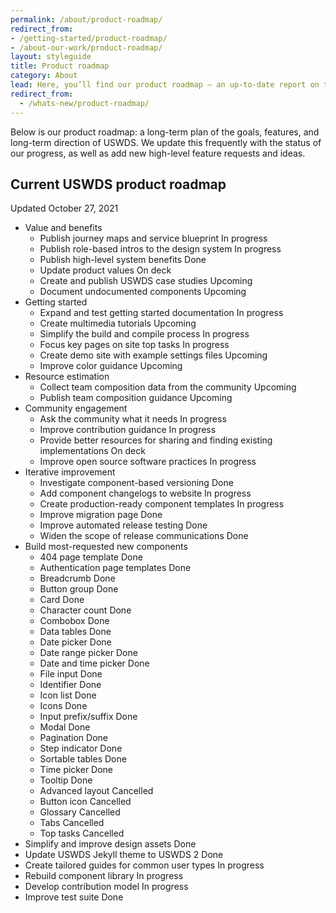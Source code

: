 ```yaml
---
permalink: /about/product-roadmap/
redirect_from:
- /getting-started/product-roadmap/
- /about-our-work/product-roadmap/
layout: styleguide
title: Product roadmap
category: About
lead: Here, you’ll find our product roadmap — an up-to-date report on the work we’re doing.
redirect_from:
  - /whats-new/product-roadmap/
---
```


Below is our product roadmap: a long-term plan of the goals, features, and long-term direction of USWDS. We update this frequently with the status of our progress, as well as add new high-level feature requests and ideas.

<!-- TODO: Make these into issues; add roadmap project board
You can also <a href="https://github.com/uswds/uswds/milestone/52" class="">view our product roadmap goals on GitHub</a>. -->

<h2>Current USWDS product roadmap</h2>
<p><span class="usa-tag label-done margin-left-0">Updated October 27, 2021</span></p>

<div class="maxw-tablet margin-top-5">
  <ul class="site-roadmap-list">
    <li class="site-roadmap-list__item"><span class="flex-column">Value and benefits</span>
      <ul class="site-roadmap-list__sublist">
        <li class="site-roadmap-list__item"><span class="flex-fill">Publish journey maps and service blueprint</span> <span class="usa-tag label-in-progress">In progress</span></li>
        <li class="site-roadmap-list__item"><span class="flex-fill">Publish role-based intros to the design system</span> <span class="usa-tag label-in-progress">In progress</span></li>
        <li class="site-roadmap-list__item"><span class="flex-fill">Publish high-level system benefits</span> <span class="usa-tag label-done">Done</span></li>
        <li class="site-roadmap-list__item"><span class="flex-fill">Update product values</span> <span class="usa-tag label-next">On deck</span></li>
        <li class="site-roadmap-list__item"><span class="flex-fill">Create and publish USWDS case studies</span> <span class="usa-tag label-upcoming">Upcoming</span></li>
        <li class="site-roadmap-list__item"><span class="flex-fill">Document undocumented components</span> <span class="usa-tag label-upcoming">Upcoming</span></li>
      </ul>
    </li>
    <li class="site-roadmap-list__item"><span class="flex-column">Getting started</span>
      <ul class="site-roadmap-list__sublist">
        <li class="site-roadmap-list__item"><span class="flex-fill">Expand and test getting started documentation</span> <span class="usa-tag label-in-progress">In progress</span></li>
        <li class="site-roadmap-list__item"><span class="flex-fill">Create multimedia tutorials</span> <span class="usa-tag label-upcoming">Upcoming</span></li>
        <li class="site-roadmap-list__item"><span class="flex-fill">Simplify the build and compile process</span> <span class="usa-tag label-in-progress">In progress</span></li>
        <li class="site-roadmap-list__item"><span class="flex-fill">Focus key pages on site top tasks</span> <span class="usa-tag label-in-progress">In progress</span></li>
        <li class="site-roadmap-list__item"><span class="flex-fill">Create demo site with example settings files</span> <span class="usa-tag label-upcoming">Upcoming</span></li>
        <li class="site-roadmap-list__item"><span class="flex-fill">Improve color guidance</span> <span class="usa-tag label-upcoming">Upcoming</span></li>
      </ul>
    </li>
    <li class="site-roadmap-list__item"><span class="flex-column">Resource estimation</span>
      <ul class="site-roadmap-list__sublist">
        <li class="site-roadmap-list__item"><span class="flex-fill">Collect team composition data from the community</span> <span class="usa-tag label-upcoming">Upcoming</span></li>
        <li class="site-roadmap-list__item"><span class="flex-fill">Publish team composition guidance</span> <span class="usa-tag label-upcoming">Upcoming</span></li>
      </ul>
    </li>
    <li class="site-roadmap-list__item"><span class="flex-column">Community engagement</span>
      <ul class="site-roadmap-list__sublist">
        <li class="site-roadmap-list__item"><span class="flex-fill">Ask the community what it needs</span> <span class="usa-tag label-in-progress">In progress</span></li>
        <li class="site-roadmap-list__item"><span class="flex-fill">Improve contribution guidance</span> <span class="usa-tag label-in-progress">In progress</span></li>
        <li class="site-roadmap-list__item"><span class="flex-fill">Provide better resources for sharing and finding existing implementations</span> <span class="usa-tag label-next">On deck</span></li>
        <li class="site-roadmap-list__item"><span class="flex-fill">Improve open source software practices</span> <span class="usa-tag label-in-progress">In progress</span></li>
      </ul>
    </li>
    <li class="site-roadmap-list__item"><span class="flex-column">Iterative improvement</span>
      <ul class="site-roadmap-list__sublist">
        <li class="site-roadmap-list__item"><span class="flex-fill">Investigate component-based versioning</span> <span class="usa-tag label-done">Done</span></li>
        <li class="site-roadmap-list__item"><span class="flex-fill">Add component changelogs to website</span> <span class="usa-tag label-in-progress">In progress</span></li>
        <li class="site-roadmap-list__item"><span class="flex-fill">Create production-ready component templates</span> <span class="usa-tag label-in-progress">In progress</span></li>
        <li class="site-roadmap-list__item"><span class="flex-fill">Improve migration page</span> <span class="usa-tag label-done">Done</span></li>
        <li class="site-roadmap-list__item"><span class="flex-fill">Improve automated release testing</span> <span class="usa-tag label-done">Done</span></li>
        <li class="site-roadmap-list__item"><span class="flex-fill">Widen the scope of release communications</span> <span class="usa-tag label-done">Done</span></li>
      </ul>
    </li>
    <li class="site-roadmap-list__item"><span class="flex-column">Build most-requested new components</span>
      <ul class="site-roadmap-list__sublist">
        <li class="site-roadmap-list__item"><span class="flex-fill">404 page template</span> <span class="usa-tag label-done">Done</span></li>
        <li class="site-roadmap-list__item"><span class="flex-fill">Authentication page templates</span> <span class="usa-tag label-done">Done</span></li>
        <li class="site-roadmap-list__item"><span class="flex-fill">Breadcrumb</span> <span class="usa-tag label-done">Done</span></li>
        <li class="site-roadmap-list__item"><span class="flex-fill">Button group</span> <span class="usa-tag label-done">Done</span></li>
        <li class="site-roadmap-list__item"><span class="flex-fill">Card</span> <span class="usa-tag label-done">Done</span></li>
        <li class="site-roadmap-list__item"><span class="flex-fill">Character count</span> <span class="usa-tag label-done">Done</span></li>
        <li class="site-roadmap-list__item"><span class="flex-fill">Combobox</span> <span class="usa-tag label-done">Done</span></li>
        <li class="site-roadmap-list__item"><span class="flex-fill">Data tables</span> <span class="usa-tag label-done">Done</span></li>
        <li class="site-roadmap-list__item"><span class="flex-fill">Date picker</span>  <span class="usa-tag label-done">Done</span></li>
        <li class="site-roadmap-list__item"><span class="flex-fill">Date range picker</span>  <span class="usa-tag label-done">Done</span></li>
        <li class="site-roadmap-list__item"><span class="flex-fill">Date and time picker</span> <span class="usa-tag label-done">Done</span></li>
        <li class="site-roadmap-list__item"><span class="flex-fill">File input</span> <span class="usa-tag label-done">Done</span></li>
        <li class="site-roadmap-list__item"><span class="flex-fill">Identifier</span> <span class="usa-tag label-done">Done</span></li>
        <li class="site-roadmap-list__item"><span class="flex-fill">Icon list</span> <span class="usa-tag label-done">Done</span></li>
        <li class="site-roadmap-list__item"><span class="flex-fill">Icons</span> <span class="usa-tag label-done">Done</span></li>
        <li class="site-roadmap-list__item"><span class="flex-fill">Input prefix/suffix</span> <span class="usa-tag label-done">Done</span></li>
        <li class="site-roadmap-list__item"><span class="flex-fill">Modal</span> <span class="usa-tag label-done">Done</span></li>
        <li class="site-roadmap-list__item"><span class="flex-fill">Pagination</span> <span class="usa-tag label-done">Done</span></li>
        <li class="site-roadmap-list__item"><span class="flex-fill">Step indicator</span> <span class="usa-tag label-done">Done</span></li>
        <li class="site-roadmap-list__item"><span class="flex-fill">Sortable tables</span> <span class="usa-tag label-done">Done</span></li>
        <li class="site-roadmap-list__item"><span class="flex-fill">Time picker</span>  <span class="usa-tag label-done">Done</span></li>
        <li class="site-roadmap-list__item"><span class="flex-fill">Tooltip</span> <span class="usa-tag label-done">Done</span></li>
        <li class="site-roadmap-list__item"><span class="flex-fill">Advanced layout</span> <span class="usa-tag label-cancelled">Cancelled</span></li>
        <li class="site-roadmap-list__item"><span class="flex-fill">Button icon</span> <span class="usa-tag label-cancelled">Cancelled</span></li>
        <li class="site-roadmap-list__item"><span class="flex-fill">Glossary</span> <span class="usa-tag label-cancelled">Cancelled</span></li>
        <li class="site-roadmap-list__item"><span class="flex-fill">Tabs</span> <span class="usa-tag label-cancelled">Cancelled</span></li>
        <li class="site-roadmap-list__item"><span class="flex-fill">Top tasks</span> <span class="usa-tag label-cancelled">Cancelled</span></li>
      </ul>
    </li>
    <li class="site-roadmap-list__item"><span class="flex-fill">Simplify and improve design assets</span> <span class="usa-tag label-done">Done</span></li>
    <li class="site-roadmap-list__item"><span class="flex-fill">Update USWDS Jekyll theme to USWDS 2</span> <span class="usa-tag label-done">Done</span></li>
    <li class="site-roadmap-list__item"><span class="flex-fill">Create tailored guides for common user types</span> <span class="usa-tag label-in-progress">In progress</span></li>
    <li class="site-roadmap-list__item"><span class="flex-fill">Rebuild component library</span> <span class="usa-tag label-in-progress">In progress</span></li>
    <li class="site-roadmap-list__item"><span class="flex-fill">Develop contribution model</span> <span class="usa-tag label-in-progress">In progress</span></li>
    <li class="site-roadmap-list__item"><span class="flex-fill">Improve test suite</span> <span class="usa-tag label-done">Done</span></li>
  </ul>
</div>

